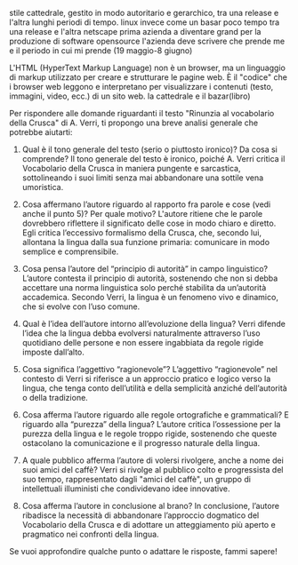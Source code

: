 stile cattedrale, gestito in modo autoritario e gerarchico, tra una release e l'altra lunghi periodi di tempo.
linux invece come un basar poco tempo tra una release e l'altra
netscape prima azienda a diventare grand per la produzione di software opensource
l'azienda deve scrivere che prende me e il periodo in cui mi prende (19 maggio-8 giugno)

L'HTML (HyperText Markup Language) non è un browser, ma un linguaggio di markup utilizzato per creare e strutturare le pagine web. È il "codice" che i browser web leggono e interpretano per visualizzare i contenuti (testo, immagini, video, ecc.) di un sito web.
la cattedrale e il bazar(libro)

Per rispondere alle domande riguardanti il testo "Rinunzia al vocabolario della Crusca" di A. Verri, ti propongo una breve analisi generale che potrebbe aiutarti:

1. Qual è il tono generale del testo (serio o piuttosto ironico)? Da cosa si comprende?
Il tono generale del testo è ironico, poiché A. Verri critica il Vocabolario della Crusca in maniera pungente e sarcastica, sottolineando i suoi limiti senza mai abbandonare una sottile vena umoristica.


2. Cosa affermano l’autore riguardo al rapporto fra parole e cose (vedi anche il punto 5)? Per quale motivo?
L'autore ritiene che le parole dovrebbero riflettere il significato delle cose in modo chiaro e diretto. Egli critica l’eccessivo formalismo della Crusca, che, secondo lui, allontana la lingua dalla sua funzione primaria: comunicare in modo semplice e comprensibile.


3. Cosa pensa l’autore del “principio di autorità” in campo linguistico?
L’autore contesta il principio di autorità, sostenendo che non si debba accettare una norma linguistica solo perché stabilita da un’autorità accademica. Secondo Verri, la lingua è un fenomeno vivo e dinamico, che si evolve con l’uso comune.


4. Qual è l’idea dell’autore intorno all’evoluzione della lingua?
Verri difende l’idea che la lingua debba evolversi naturalmente attraverso l’uso quotidiano delle persone e non essere ingabbiata da regole rigide imposte dall’alto.


5. Cosa significa l’aggettivo “ragionevole”?
L’aggettivo “ragionevole” nel contesto di Verri si riferisce a un approccio pratico e logico verso la lingua, che tenga conto dell’utilità e della semplicità anziché dell’autorità o della tradizione.


6. Cosa afferma l’autore riguardo alle regole ortografiche e grammaticali? E riguardo alla “purezza” della lingua?
L’autore critica l’ossessione per la purezza della lingua e le regole troppo rigide, sostenendo che queste ostacolano la comunicazione e il progresso naturale della lingua.


7. A quale pubblico afferma l’autore di volersi rivolgere, anche a nome dei suoi amici del caffè?
Verri si rivolge al pubblico colto e progressista del suo tempo, rappresentato dagli "amici del caffè", un gruppo di intellettuali illuministi che condividevano idee innovative.


8. Cosa afferma l’autore in conclusione al brano?
In conclusione, l’autore ribadisce la necessità di abbandonare l’approccio dogmatico del Vocabolario della Crusca e di adottare un atteggiamento più aperto e pragmatico nei confronti della lingua.



Se vuoi approfondire qualche punto o adattare le risposte, fammi sapere!